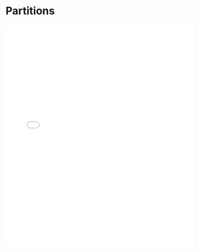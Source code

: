 # Partitions


<iframe
  src="/web/viewer.html?file=/assets/pdf/openbook.pdf"
  width="100%"
  height="600px"
  style="border: none;"
></iframe>
